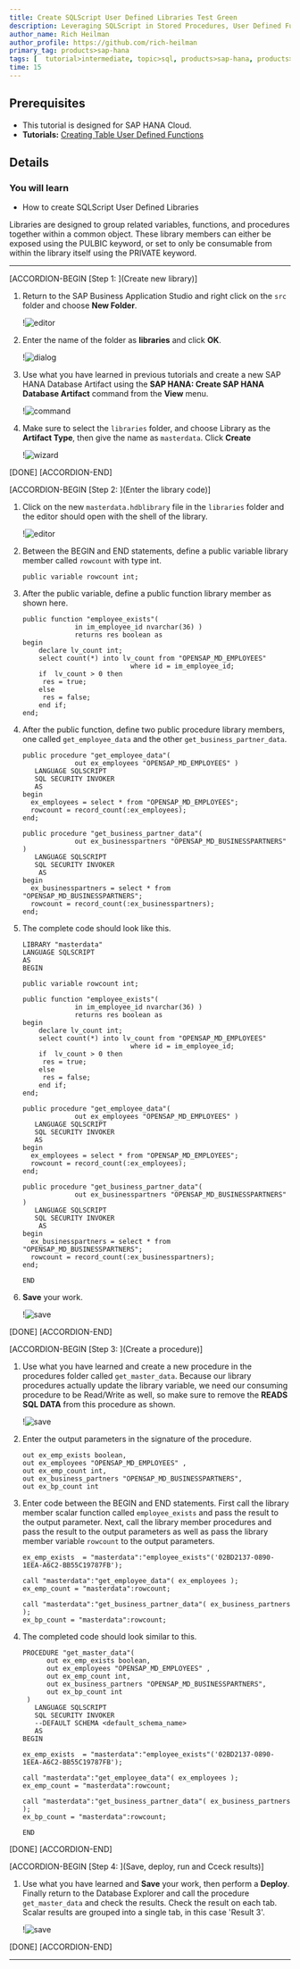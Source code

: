 ```yaml
---
title: Create SQLScript User Defined Libraries Test Green
description: Leveraging SQLScript in Stored Procedures, User Defined Functions, and User Defined Libraries
author_name: Rich Heilman
author_profile: https://github.com/rich-heilman
primary_tag: products>sap-hana
tags: [  tutorial>intermediate, topic>sql, products>sap-hana, products>sap-hana-cloud, products>sap-business-application-studio]  
time: 15
---
```


## Prerequisites  
- This tutorial is designed for SAP HANA Cloud.
- **Tutorials:** [Creating Table User Defined Functions](hana-cloud-sqlscript-table-user)

## Details
### You will learn  
- How to create SQLScript User Defined Libraries

Libraries are designed to group related variables, functions, and procedures together within a common object. These library members can either be exposed using the PULBIC keyword, or set to only be consumable from within the library itself using the PRIVATE keyword.

---

[ACCORDION-BEGIN [Step 1: ](Create new library)]
1. Return to the SAP Business Application Studio and right click on the `src` folder and choose **New Folder**.

    !![editor](1_1.png)

2. Enter the name of the folder as **libraries** and click **OK**.

    !![dialog](1_2.png)

3. Use what you have learned in previous tutorials and create a new SAP HANA Database Artifact using the **SAP HANA: Create SAP HANA Database Artifact** command from the **View** menu.

    !![command](1_3.png)

4. Make sure to select the `libraries` folder, and choose Library as the **Artifact Type**, then give the name as `masterdata`. Click **Create**

    !![wizard](1_4.png)

[DONE]
[ACCORDION-END]


[ACCORDION-BEGIN [Step 2: ](Enter the library code)]
1. Click on the new `masterdata.hdblibrary` file in the `libraries` folder and the editor should open with the shell of the library.

    !![editor](2_1.png)

2. Between the BEGIN and END statements, define a public variable library member called `rowcount` with type int.

    ```SQLCRIPT
    public variable rowcount int;
    ```

3. After the public variable, define a public function library member as shown here.

    ```SQLCRIPT
    public function "employee_exists"(
                 in im_employee_id nvarchar(36) )
                 returns res boolean as
    begin
        declare lv_count int;
        select count(*) into lv_count from "OPENSAP_MD_EMPLOYEES"
                               where id = im_employee_id;
        if  lv_count > 0 then
         res = true;
        else
         res = false;
        end if;
    end;

    ```


4. After the public function, define two public procedure library members, one called `get_employee_data` and the other
`get_business_partner_data`.

    ```SQLCRIPT
    public procedure "get_employee_data"(
                 out ex_employees "OPENSAP_MD_EMPLOYEES" )
       LANGUAGE SQLSCRIPT
       SQL SECURITY INVOKER
       AS
    begin
      ex_employees = select * from "OPENSAP_MD_EMPLOYEES";
      rowcount = record_count(:ex_employees);
    end;

    public procedure "get_business_partner_data"(
                 out ex_businesspartners "OPENSAP_MD_BUSINESSPARTNERS" )
       LANGUAGE SQLSCRIPT
       SQL SECURITY INVOKER
        AS
    begin
      ex_businesspartners = select * from "OPENSAP_MD_BUSINESSPARTNERS";
      rowcount = record_count(:ex_businesspartners);
    end;

    ```

5. The complete code should look like this.

    ```SQLCRIPT
    LIBRARY "masterdata"
    LANGUAGE SQLSCRIPT
    AS
    BEGIN

    public variable rowcount int;

    public function "employee_exists"(
                 in im_employee_id nvarchar(36) )
                 returns res boolean as
    begin
        declare lv_count int;
        select count(*) into lv_count from "OPENSAP_MD_EMPLOYEES"
                               where id = im_employee_id;
        if  lv_count > 0 then
         res = true;
        else
         res = false;
        end if;
    end;

    public procedure "get_employee_data"(
                 out ex_employees "OPENSAP_MD_EMPLOYEES" )
       LANGUAGE SQLSCRIPT
       SQL SECURITY INVOKER
       AS
    begin
      ex_employees = select * from "OPENSAP_MD_EMPLOYEES";
      rowcount = record_count(:ex_employees);
    end;

    public procedure "get_business_partner_data"(
                 out ex_businesspartners "OPENSAP_MD_BUSINESSPARTNERS" )
       LANGUAGE SQLSCRIPT
       SQL SECURITY INVOKER
        AS
    begin
      ex_businesspartners = select * from "OPENSAP_MD_BUSINESSPARTNERS";
      rowcount = record_count(:ex_businesspartners);
    end;

    END

    ```

6. **Save** your work.

    !![save](2_2.png)


[DONE]
[ACCORDION-END]

[ACCORDION-BEGIN [Step 3: ](Create a procedure)]
1. Use what you have learned and create a new procedure in the procedures folder called `get_master_data`. Because our library procedures actually update the library variable, we need our consuming procedure to be Read/Write as well, so make sure to remove the **READS SQL DATA** from this procedure as shown.

    !![save](3_1.png)

2. Enter the output parameters in the signature of the procedure.

    ```SQLCRIPT
    out ex_emp_exists boolean,
    out ex_employees "OPENSAP_MD_EMPLOYEES" ,
    out ex_emp_count int,
    out ex_business_partners "OPENSAP_MD_BUSINESSPARTNERS",
    out ex_bp_count int
    ```
3. Enter code between the BEGIN and END statements. First call the library member scalar function called `employee_exists` and pass the result to the output parameter. Next, call the library member procedures and pass the result to the output parameters as well as pass the library member variable `rowcount` to the output parameters.

    ```SQLCRIPT
    ex_emp_exists  = "masterdata":"employee_exists"('02BD2137-0890-1EEA-A6C2-BB55C19787FB');   

    call "masterdata":"get_employee_data"( ex_employees );
    ex_emp_count = "masterdata":rowcount;

    call "masterdata":"get_business_partner_data"( ex_business_partners );
    ex_bp_count = "masterdata":rowcount;
    ```

4. The completed code should look similar to this.

    ```SQLCRIPT
    PROCEDURE "get_master_data"(
          out ex_emp_exists boolean,
          out ex_employees "OPENSAP_MD_EMPLOYEES" ,
          out ex_emp_count int,
          out ex_business_partners "OPENSAP_MD_BUSINESSPARTNERS",
          out ex_bp_count int
     )
       LANGUAGE SQLSCRIPT
       SQL SECURITY INVOKER
       --DEFAULT SCHEMA <default_schema_name>
       AS
    BEGIN

    ex_emp_exists  = "masterdata":"employee_exists"('02BD2137-0890-1EEA-A6C2-BB55C19787FB');   

    call "masterdata":"get_employee_data"( ex_employees );
    ex_emp_count = "masterdata":rowcount;

    call "masterdata":"get_business_partner_data"( ex_business_partners );
    ex_bp_count = "masterdata":rowcount;

    END
    ```

[DONE]
[ACCORDION-END]

[ACCORDION-BEGIN [Step 4: ](Save, deploy, run and Cceck results)]
1. Use what you have learned and **Save** your work, then perform a **Deploy**. Finally return to the Database Explorer and call the procedure `get_master_data` and check the results.  Check the result on each tab.  Scalar results are grouped into a single tab, in this case 'Result 3'.

    !![save](4_1.png)


[DONE]
[ACCORDION-END]



---
